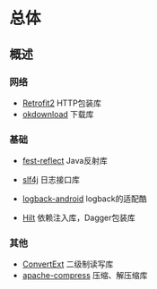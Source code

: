 


# 总体


## 概述


### 网络
* [Retrofit2](https://github.com/square/retrofit)  HTTP包装库
* [okdownload](https://github.com/lingochamp/okdownload) 下载库


### 基础
* [fest-reflect](https://github.com/alexruiz/fest-reflect)  Java反射库

* [slf4j](http://www.slf4j.org/manual.html)  日志接口库
* [logback-android](https://github.com/tony19/logback-android) logback的适配酷

* [Hilt](https://dagger.dev/hilt/) 依赖注入库，Dagger包装库



### 其他
* [ConvertExt](https://github.com/swallowsonny/ConvertExt) 二级制读写库
* [apache-compress](https://commons.apache.org/proper/commons-compress/) 压缩、解压缩库